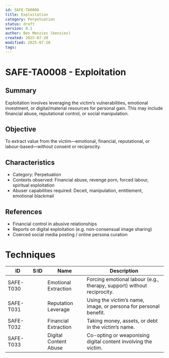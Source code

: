 ```yaml
---
id: SAFE-TA0008
title: Exploitation
category: Perpetuation
status: draft
version: 0.1
author: Ben Menzies (benzies)
created: 2025-07-20
modified: 2025-07-20
tags:
---
```


# SAFE-TA0008 - Exploitation

## Summary
Exploitation involves leveraging the victim’s vulnerabilities, emotional investment, or digital/material resources for personal gain. This may include financial abuse, reputational control, or social manipulation.

## Objective
To extract value from the victim—emotional, financial, reputational, or labour-based—without consent or reciprocity.

## Characteristics
- Category: Perpetuation
- Contexts observed: Financial abuse, revenge porn, forced labour, spiritual exploitation
- Abuser capabilities required: Deceit, manipulation, entitlement, emotional blackmail

## References
- Financial control in abusive relationships
- Reports on digital exploitation (e.g. non-consensual image sharing)
- Coerced social media posting / online persona curation

# Techniques

| ID       | S:ID | Name                   | Description |
|----------|------|------------------------|-------------|
| SAFE-T030 |      | Emotional Extraction   | Forcing emotional labour (e.g., therapy, support) without reciprocity. |
| SAFE-T031 |      | Reputation Leverage    | Using the victim’s name, image, or persona for personal benefit. |
| SAFE-T032 |      | Financial Extraction   | Taking money, assets, or debt in the victim’s name. |
| SAFE-T033 |      | Digital Content Abuse  | Co-opting or weaponising digital content involving the victim. |
